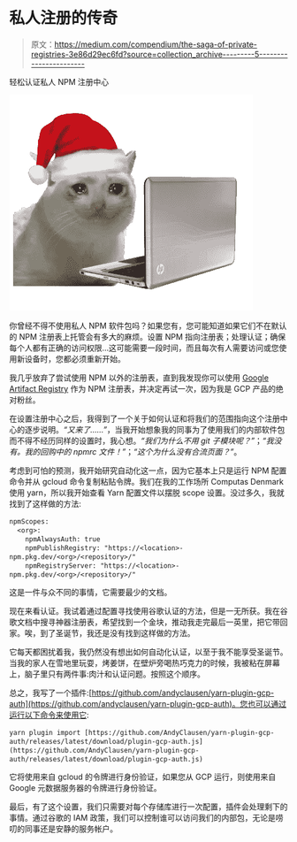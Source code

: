 # 私人注册的传奇

> 原文：<https://medium.com/compendium/the-saga-of-private-registries-3e86d29ec6fd?source=collection_archive---------5----------------------->

轻松认证私人 NPM 注册中心

![](img/94a27ce2c9c98c2239b905c8089afe00.png)

你曾经不得不使用私人 NPM 软件包吗？如果您有，您可能知道如果它们不在默认的 NPM 注册表上托管会有多大的麻烦。设置 NPM 指向注册表；处理认证；确保每个人都有正确的访问权限…这可能需要一段时间，而且每次有人需要访问或您使用新设备时，您都必须重新开始。

我几乎放弃了尝试使用 NPM 以外的注册表，直到我发现你可以使用 [Google Artifact Registry](https://cloud.google.com/artifact-registry) 作为 NPM 注册表，并决定再试一次，因为我是 GCP 产品的绝对粉丝。

在设置注册中心之后，我得到了一个关于如何认证和将我们的范围指向这个注册中心的逐步说明。*“又来了……”*，当我开始想象我的同事为了使用我们的内部软件包而不得不经历同样的设置时，我心想。*“我们为什么不用 git 子模块呢？”*；*“我没有。我的回购中的 npmrc 文件！”*；*“这个为什么没有合流页面？”*。

考虑到可怕的预测，我开始研究自动化这一点，因为它基本上只是运行 NPM 配置命令并从 gcloud 命令复制粘贴令牌。我们在我的工作场所 Computas Denmark 使用 yarn，所以我开始查看 Yarn 配置文件以摆脱 scope 设置。没过多久，我就找到了这样做的方法:

```
npmScopes:
  <org>:
    npmAlwaysAuth: true
    npmPublishRegistry: "https://<location>-npm.pkg.dev/<org>/<repository>/"
    npmRegistryServer: "https://<location>-npm.pkg.dev/<org>/<repository>/"
```

这是一件与众不同的事情，它需要最少的文档。

现在来看认证。我试着通过配置寻找使用谷歌认证的方法，但是一无所获。我在谷歌文档中搜寻神器注册表，希望找到一个金块，推动我走完最后一英里，把它带回家。唉，到了圣诞节，我还是没有找到这样做的方法。

它每天都困扰着我，我仍然没有想出如何自动化认证，以至于我不能享受圣诞节。当我的家人在雪地里玩耍，烤姜饼，在壁炉旁喝热巧克力的时候，我被粘在屏幕上，脑子里只有两件事:肉汁和认证问题。按照这个顺序。

总之，我写了一个插件:[https://github.com/andyclausen/yarn-plugin-gcp-auth](https://github.com/andyclausen/yarn-plugin-gcp-auth)。您也可以通过运行以下命令来使用它:

```
yarn plugin import [https://github.com/AndyClausen/yarn-plugin-gcp-auth/releases/latest/download/plugin-gcp-auth.js](https://github.com/AndyClausen/yarn-plugin-gcp-auth/releases/latest/download/plugin-gcp-auth.js)
```

它将使用来自 gcloud 的令牌进行身份验证，如果您从 GCP 运行，则使用来自 Google 元数据服务器的令牌进行身份验证。

最后，有了这个设置，我们只需要对每个存储库进行一次配置，插件会处理剩下的事情。通过谷歌的 IAM 政策，我们可以控制谁可以访问我们的内部包，无论是唠叨的同事还是安静的服务帐户。